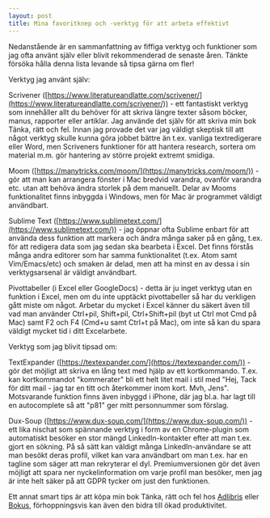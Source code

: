 ```yaml
---
layout: post
title: Mina favoritknep och -verktyg för att arbeta effektivt
---
```



Nedanstående är en sammanfattning av fiffiga verktyg och funktioner som jag ofta använt själv eller blivit rekommenderad de senaste åren. Tänkte försöka hålla denna lista levande så tipsa gärna om fler!

Verktyg jag använt själv:

Scrivener ([https://www.literatureandlatte.com/scrivener/](https://www.literatureandlatte.com/scrivener/)) - ett fantastiskt verktyg som innehåller allt du behöver för att skriva längre texter såsom böcker, manus, rapporter eller artiklar. Jag använde det själv för att skriva min bok Tänka, rätt och fel. Innan jag provade det var jag väldigt skeptisk till att något verktyg skulle kunna göra jobbet bättre än t.ex. vanliga textredigerare eller Word, men Scriveners funktioner för att hantera research, sortera om material m.m. gör hantering av större projekt extremt smidiga.

Moom ([https://manytricks.com/moom/](https://manytricks.com/moom/)) - gör att man kan arrangera fönster i Mac bredvid varandra, ovanför varandra etc. utan att behöva ändra storlek på dem manuellt. Delar av Mooms funktionalitet finns inbyggda i Windows, men för Mac är programmet väldigt användbart.

Sublime Text ([https://www.sublimetext.com/](https://www.sublimetext.com/)) - jag öppnar ofta Sublime enbart för att använda dess funktion att markera och ändra många saker på en gång, t.ex. för att redigera data som jag sedan ska bearbeta i Excel. Det finns förstås många andra editorer som har samma funktionalitet (t.ex. Atom samt Vim/Emacs/etc) och smaken är delad, men att ha minst en av dessa i sin verktygsarsenal är väldigt användbart.

Pivottabeller (i Excel eller GoogleDocs) - detta är ju inget verktyg utan en funktion i Excel, men om du inte upptäckt pivottabeller så har du verkligen gått miste om något. Arbetar du mycket i Excel känner du säkert även till vad man använder Ctrl+pil, Shift+pil, Ctrl+Shift+pil (byt ut Ctrl mot Cmd på Mac) samt F2 och F4 (Cmd+u samt Ctrl+t på Mac), om inte så kan du spara väldigt mycket tid i ditt Excelarbete.

Verktyg som jag blivit tipsad om:

TextExpander ([https://textexpander.com/](https://textexpander.com/)) - gör det möjligt att skriva en lång text med hjälp av ett kortkommando. T.ex. kan kortkommandot "kommerater" bli ett helt litet mail i stil med "Hej, Tack för ditt mail - jag tar en titt och återkommer inom kort. Mvh, Jens". Motsvarande funktion finns även inbyggd i iPhone, där jag bl.a. har lagt till en autocomplete så att "p81" ger mitt personnummer som förslag.

Dux-Soup ([https://www.dux-soup.com/](https://www.dux-soup.com/)) - ett lika nischat som spännande verktyg i form av en Chrome-plugin som automatiskt besöker en stor mängd LinkedIn-kontakter efter att man t.ex. gjort en sökning. På så sätt kan väldigt många LinkedIn-användare se att man besökt deras profil, vilket kan vara användbart om man t.ex. har en tagline som säger att man rekryterar el dyl. Premiumversionen gör det även möjligt att spara ner nyckelinformation om varje profil man besöker, men jag är inte helt säker på att GDPR tycker om just den funktionen.


Ett annat smart tips är att köpa min bok Tänka, rätt och fel hos [Adlibris](https://www.adlibris.com/se/bok/tanka-ratt-fel-hur-du-undviker-vanliga-tankefel-och-anvander-hjarnan-battre-9789187905599) eller [Bokus](https://www.bokus.com/bok/9789187905599/tanka-ratt-fel-hur-du-undviker-vanliga-tankefel-och-anvander-hjarnan-battre/), förhoppningsvis kan även den bidra till ökad produktivitet.
